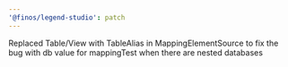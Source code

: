 ```yaml
---
'@finos/legend-studio': patch
---
```


Replaced Table/View with TableAlias in MappingElementSource to fix the bug with db value for mappingTest when there are nested databases

